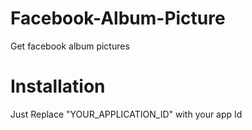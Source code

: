 Facebook-Album-Picture
======================

Get facebook album pictures


Installation
=======================================================================
Just Replace "YOUR_APPLICATION_ID" with your app Id
